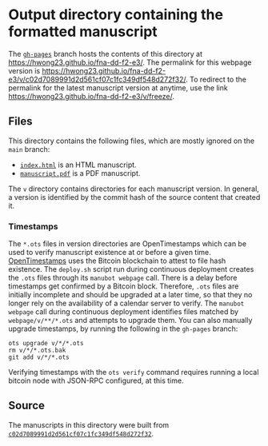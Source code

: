 # Output directory containing the formatted manuscript

The [`gh-pages`](https://github.com/hwong23/fna-dd-f2-e3/tree/gh-pages) branch hosts the contents of this directory at <https://hwong23.github.io/fna-dd-f2-e3/>.
The permalink for this webpage version is <https://hwong23.github.io/fna-dd-f2-e3/v/c02d7089991d2d561cf07c1fc349df548d272f32/>.
To redirect to the permalink for the latest manuscript version at anytime, use the link <https://hwong23.github.io/fna-dd-f2-e3/v/freeze/>.

## Files

This directory contains the following files, which are mostly ignored on the `main` branch:

+ [`index.html`](index.html) is an HTML manuscript.
+ [`manuscript.pdf`](manuscript.pdf) is a PDF manuscript.

The `v` directory contains directories for each manuscript version.
In general, a version is identified by the commit hash of the source content that created it.

### Timestamps

The `*.ots` files in version directories are OpenTimestamps which can be used to verify manuscript existence at or before a given time.
[OpenTimestamps](https://opentimestamps.org/) uses the Bitcoin blockchain to attest to file hash existence.
The `deploy.sh` script run during continuous deployment creates the `.ots` files through its `manubot webpage` call.
There is a delay before timestamps get confirmed by a Bitcoin block.
Therefore, `.ots` files are initially incomplete and should be upgraded at a later time, so that they no longer rely on the availability of a calendar server to verify.
The `manubot webpage` call during continuous deployment identifies files matched by `webpage/v/**/*.ots` and attempts to upgrade them.
You can also manually upgrade timestamps, by running the following in the `gh-pages` branch:

```shell
ots upgrade v/*/*.ots
rm v/*/*.ots.bak
git add v/*/*.ots
```

Verifying timestamps with the `ots verify` command requires running a local bitcoin node with JSON-RPC configured, at this time.

## Source

The manuscripts in this directory were built from
[`c02d7089991d2d561cf07c1fc349df548d272f32`](https://github.com/hwong23/fna-dd-f2-e3/commit/c02d7089991d2d561cf07c1fc349df548d272f32).
